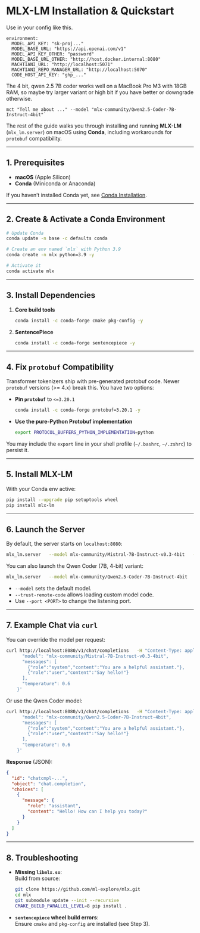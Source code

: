 # MLX-LM Installation & Quickstart

Use in your config like this.

```
environment:
  MODEL_API_KEY: "sk-proj..."
  MODEL_BASE_URL: "https://api.openai.com/v1"
  MODEL_API_KEY_OTHER: "password"
  MODEL_BASE_URL_OTHER: "http://host.docker.internal:8080"
  MACHTIANI_URL: "http://localhost:5071"
  MACHTIANI_REPO_MANAGER_URL: "http://localhost:5070"
  CODE_HOST_API_KEY: "ghp_..."

```


The 4 bit, qwen 2.5 7B coder works well on a MacBook Pro M3 with 18GB RAM, so maybe try larger variant or high bit if you have better or downgrade otherwise.

```
mct "Tell me about ..." --model "mlx-community/Qwen2.5-Coder-7B-Instruct-4bit"`
```

The rest of the guide walks you through installing and running **MLX-LM** (`mlx_lm.server`) on macOS using **Conda**, including workarounds for `protobuf` compatibility.

---

## 1. Prerequisites

- **macOS** (Apple Silicon)
- **Conda** (Miniconda or Anaconda)

If you haven’t installed Conda yet, see [Conda Installation](https://docs.conda.io/en/latest/miniconda.html).

---

## 2. Create & Activate a Conda Environment

```bash
# Update Conda
conda update -n base -c defaults conda

# Create an env named `mlx` with Python 3.9
conda create -n mlx python=3.9 -y

# Activate it
conda activate mlx
```

---

## 3. Install Dependencies

1. **Core build tools**  
   ```bash
   conda install -c conda-forge cmake pkg-config -y
   ```
2. **SentencePiece**  
   ```bash
   conda install -c conda-forge sentencepiece -y
   ```

---

## 4. Fix `protobuf` Compatibility

Transformer tokenizers ship with pre-generated protobuf code. Newer `protobuf` versions (>= 4.x) break this. You have two options:

- **Pin `protobuf`** to `<=3.20.1`  
  ```bash
  conda install -c conda-forge protobuf=3.20.1 -y
  ```
- **Use the pure-Python Protobuf implementation**  
  ```bash
  export PROTOCOL_BUFFERS_PYTHON_IMPLEMENTATION=python
  ```

You may include the `export` line in your shell profile (`~/.bashrc`, `~/.zshrc`) to persist it.

---

## 5. Install MLX-LM

With your Conda env active:

```bash
pip install --upgrade pip setuptools wheel
pip install mlx-lm
```

---

## 6. Launch the Server

By default, the server starts on `localhost:8080`:

```bash
mlx_lm.server   --model mlx-community/Mistral-7B-Instruct-v0.3-4bit   --trust-remote-code
```

You can also launch the Qwen Coder (7B, 4-bit) variant:

```bash
mlx_lm.server   --model mlx-community/Qwen2.5-Coder-7B-Instruct-4bit   --trust-remote-code
```

- `--model` sets the default model.
- `--trust-remote-code` allows loading custom model code.
- Use `--port <PORT>` to change the listening port.

---

## 7. Example Chat via `curl`

You can override the model per request:

```bash
curl http://localhost:8080/v1/chat/completions   -H "Content-Type: application/json"   -d '{
      "model": "mlx-community/Mistral-7B-Instruct-v0.3-4bit",
      "messages": [
        {"role":"system","content":"You are a helpful assistant."},
        {"role":"user","content":"Say hello!"}
      ],
      "temperature": 0.6
    }'
```

Or use the Qwen Coder model:

```bash
curl http://localhost:8080/v1/chat/completions   -H "Content-Type: application/json"   -d '{
      "model": "mlx-community/Qwen2.5-Coder-7B-Instruct-4bit",
      "messages": [
        {"role":"system","content":"You are a helpful assistant."},
        {"role":"user","content":"Say hello!"}
      ],
      "temperature": 0.6
    }'
```

**Response** (JSON):

```json
{
  "id": "chatcmpl-...",
  "object": "chat.completion",
  "choices": [
    {
      "message": {
        "role": "assistant",
        "content": "Hello! How can I help you today?"
      }
    }
  ]
}
```

---

## 8. Troubleshooting

- **Missing `libmlx.so`**:  
  Build from source:
  ```bash
  git clone https://github.com/ml-explore/mlx.git
  cd mlx
  git submodule update --init --recursive
  CMAKE_BUILD_PARALLEL_LEVEL=8 pip install .
  ```
- **`sentencepiece` wheel build errors**:  
  Ensure `cmake` and `pkg-config` are installed (see Step 3).
